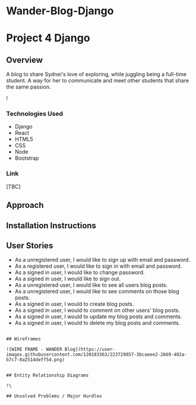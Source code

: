 # Wander-Blog-Django

# Project 4 Django

## Overview

A blog to share Sydnei's love of exploring, while juggling being a full-time student. A way for her to communicate and meet other students that share the same passion.

!





### Technologies Used

- Django
- React
- HTML5
- CSS
- Node
- Bootstrap


### Link

[TBC]

## Approach

## Installation Instructions

## User Stories

- As a unregistered user, I would like to sign up with email and password.
- As a registered user, I would like to sign in with email and password.
- As a signed in user, I would like to change password.
- As a signed in user, I would like to sign out.
- As a unregistered user, I would like to see all users blog posts.
- As a unregistered user, I would like to see comments on those blog posts.
- As a signed in user, I would to create blog posts.
- As a signed in user, I would to comment on other users' blog posts.
- As a signed in user, I would to update my blog posts and comments.
- As a signed in user, I would to delete my blog posts and comments.
```

## Wireframes

![WIRE FRAME - WANDER Blog](https://user-images.githubusercontent.com/120183363/223729857-3bcaeee2-2669-402a-b7c7-0a2514deff54.png)


## Entity Relationship Diagrams

!\

## Unsolved Problems / Major Hurdles
